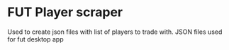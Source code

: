 # FUT Player scraper 

Used to create json files with list of players to trade with.
JSON files used for fut desktop app
